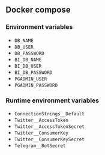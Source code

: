 ## Docker compose

### Environment variables

- `DB_NAME`
- `DB_USER`
- `DB_PASSWORD`
- `BI_DB_NAME`
- `BI_DB_USER`
- `BI_DB_PASSWORD`
- `PGADMIN_USER`
- `PGADMIN_PASSWORD`

### Runtime environment variables

- `ConnectionStrings__Default`
- `Twitter__AccessToken`
- `Twitter__AccessTokenSecret`
- `Twitter__ConsumerKey`
- `Twitter__ConsumerKeySecret`
- `Telegram__BotSecret`
